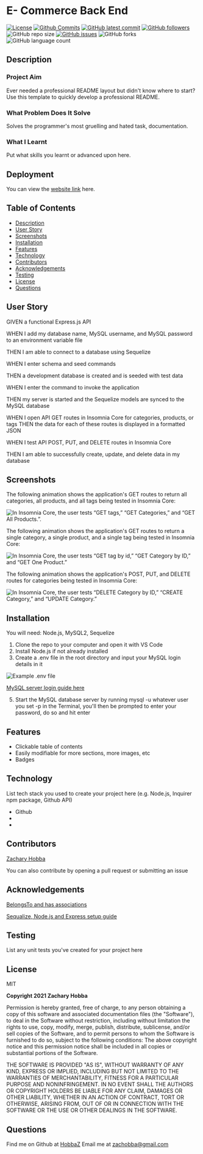 # E- Commerce Back End 

[![License](https://img.shields.io/badge/License-MIT-blue.svg)](https://choosealicense.com/licenses/mit/)
[![Github Commits](https://img.shields.io/github/commit-activity/w/HobbaZ/E-Commerce-Back-End)](https://github.com/HobbaZ/E-Commerce-Back-End/commits)
[![GitHub latest commit](https://img.shields.io/github/last-commit/HobbaZ/E-Commerce-Back-End)](https://github.com/HobbaZ/E-Commerce-Back-End/branches)
[![GitHub followers](https://img.shields.io/github/followers/HobbaZ.svg)]()
![GitHub repo size](https://img.shields.io/github/repo-size/HobbaZ/E-Commerce-Back-End)
[![GitHub issues](https://img.shields.io/github/issues/HobbaZ/E-Commerce-Back-End)](https://img.shields.io/github/issues/HobbaZ/E-Commerce-Back-End)
![GitHub forks](https://img.shields.io/github/forks/HobbaZ/E-Commerce-Back-End)
![GitHub language count](https://img.shields.io/github/languages/count/HobbaZ/E-Commerce-Back-End)

## Description
### Project Aim ###
Ever needed a professional README layout but didn't know where to start? Use this template to quickly develop a professional README. 

### What Problem Does It Solve ###
Solves the programmer's most gruelling and hated task, documentation.

### What I Learnt ###
Put what skills you learnt or advanced upon here.

## Deployment
You can view the [website link](https://github.com/HobbaZ/E-Commerce-Back-End) here. 


## Table of Contents
- [Description](#description)
- [User Story](#user-story)
- [Screenshots](#screenshots)
- [Installation](#installation)
- [Features](#features)
- [Technology](#technology)
- [Contributors](#contributors)
- [Acknowledgements](#acknowledgements)
- [Testing](#testing)
- [License](#license)
- [Questions](#questions)

## User Story
GIVEN a functional Express.js API

WHEN I add my database name, MySQL username, and MySQL password to an environment variable file

THEN I am able to connect to a database using Sequelize

WHEN I enter schema and seed commands

THEN a development database is created and is seeded with test data

WHEN I enter the command to invoke the application

THEN my server is started and the Sequelize models are synced to the MySQL database

WHEN I open API GET routes in Insomnia Core for categories, products, or tags
THEN the data for each of these routes is displayed in a formatted JSON

WHEN I test API POST, PUT, and DELETE routes in Insomnia Core

THEN I am able to successfully create, update, and delete data in my database

## Screenshots
The following animation shows the application's GET routes to return all categories, all products, and all tags being tested in Insomnia Core:

![In Insomnia Core, the user tests “GET tags,” “GET Categories,” and “GET All Products.”.](./Assets/13-orm-homework-demo-01.gif)

The following animation shows the application's GET routes to return a single category, a single product, and a single tag being tested in Insomnia Core:

![In Insomnia Core, the user tests “GET tag by id,” “GET Category by ID,” and “GET One Product.”](./Assets/13-orm-homework-demo-02.gif)

The following animation shows the application's POST, PUT, and DELETE routes for categories being tested in Insomnia Core:

![In Insomnia Core, the user tests “DELETE Category by ID,” “CREATE Category,” and “UPDATE Category.”](./Assets/13-orm-homework-demo-03.gif)

## Installation
You will need: 
Node.js, MySQL2, Sequelize

1. Clone the repo to your computer and open it with VS Code
2. Install Node.js if not already installed
4. Create a .env file in the root directory and input your MySQL login details in it

![Example .env file](./assets/images/env.PNG)

[MySQL server login guide here](https://www.mysqltutorial.org/install-mysql/)

5. Start the MySQL database server by running mysql -u whatever user you set -p in the Terminal, you'll then be prompted to enter your password, do so and hit enter

## Features
- Clickable table of contents
- Easily modifiable for more sections, more images, etc
- Badges

## Technology
List tech stack you used to create your project here (e.g. Node.js, Inquirer npm package, Github API)
- Github
- 
- 

## Contributors
[Zachary Hobba](https://github.com/HobbaZ)

You can also contribute by opening a pull request or submitting an issue

## Acknowledgements

[BelongsTo and has associations](https://sequelize.org/v5/manual/associations.html)

[Sequalize, Node.js and Express setup guide](https://www.bezkoder.com/node-js-express-sequelize-mysql/)


## Testing
List any unit tests you've created for your project here

## License

MIT

**Copyright 2021 Zachary Hobba**

Permission is hereby granted, free of charge, to any person obtaining a copy of this software and associated documentation files (the "Software"), to deal in the Software without restriction, including without limitation the rights to use, copy, modify, merge, publish, distribute, sublicense, and/or sell copies of the Software, and to permit persons to whom the Software is furnished to do so, subject to the following conditions:
The above copyright notice and this permission notice shall be included in all copies or substantial portions of the Software.
    
THE SOFTWARE IS PROVIDED "AS IS", WITHOUT WARRANTY OF ANY KIND, EXPRESS OR IMPLIED, INCLUDING BUT NOT LIMITED TO THE WARRANTIES OF MERCHANTABILITY, FITNESS FOR A PARTICULAR PURPOSE AND NONINFRINGEMENT. IN NO EVENT SHALL THE AUTHORS OR COPYRIGHT HOLDERS BE LIABLE FOR ANY CLAIM, DAMAGES OR OTHER LIABILITY, WHETHER IN AN ACTION OF CONTRACT, TORT OR OTHERWISE, ARISING FROM, OUT OF OR IN CONNECTION WITH THE SOFTWARE OR THE USE OR OTHER DEALINGS IN THE SOFTWARE.

## Questions

Find me on Github at [HobbaZ](https://github.com/HobbaZ)
Email me at [zachobba@gmail.com](zachobba@gmail.com)